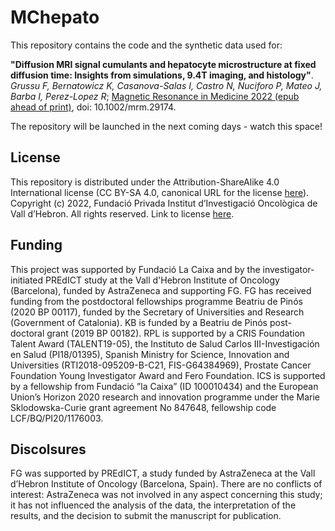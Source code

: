 # MChepato
This repository contains the code and the synthetic data used for:

**"Diffusion MRI signal cumulants and hepatocyte microstructure at fixed diffusion time: Insights from simulations, 9.4T imaging, and histology"**. *Grussu F, Bernatowicz K, Casanova-Salas I, Castro N, Nuciforo P, Mateo J, Barba I, Perez-Lopez R*; [Magnetic Resonance in Medicine 2022 (epub ahead of print)](https://doi.org/10.1002/mrm.29174), doi: 10.1002/mrm.29174.

The repository will be launched in the next coming days - watch this space! 

## License
This repository is distributed under the Attribution-ShareAlike 4.0 International license (CC BY-SA 4.0, canonical URL for the license [here](https://creativecommons.org/licenses/by-sa/4.0/)). Copyright (c) 2022, Fundació Privada Institut d’Investigació Oncològica de Vall d’Hebron. All rights reserved. Link to license [here](https://github.com/fragrussu/MChepato/blob/main/LICENSE.txt). 

## Funding
This project was supported by Fundació La Caixa and by the investigator-initiated PREdICT study at the Vall d'Hebron Institute of Oncology (Barcelona), funded by AstraZeneca and supporting FG. FG has received funding from the postdoctoral fellowships programme Beatriu de Pinós (2020 BP 00117), funded by the Secretary of Universities and Research (Government of Catalonia). KB is funded by a Beatriu de Pinós post-doctoral grant (2019 BP 00182). RPL is supported by a CRIS Foundation Talent Award (TALENT19-05), the Instituto de Salud Carlos III-Investigación en Salud (PI18/01395), Spanish Ministry for Science, Innovation and Universities (RTI2018-095209-B-C21, FIS-G64384969), Prostate Cancer Foundation Young Investigator Award and Fero Foundation. ICS is supported by a fellowship from Fundació ”la Caixa” (ID 100010434) and the European Union’s Horizon 2020 research and innovation programme under the Marie Sklodowska-Curie grant agreement No 847648, fellowship code LCF/BQ/PI20/1176003.


## Discolsures
FG was supported by PREdICT, a study funded by AstraZeneca at the Vall d’Hebron Institute of Oncology (Barcelona, Spain). There are no conflicts of interest: AstraZeneca was not involved in any aspect concerning this study; it has not influenced the analysis of the data, the interpretation of the results, and the decision to submit the manuscript for publication.
